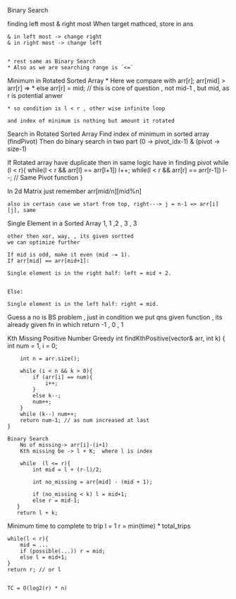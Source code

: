 
Binary Search


finding left most & right most
    When target mathced, store in ans 

    & in left most -> change right
    & in right most -> change left


    * rest same as Binary Search
    * Also as we are searching range is `<=`



Minimum in Rotated Sorted Array
    * Here we compare with arr[r];
        arr[mid] > arr[r] => 
    * else arr[r] = mid; // this is core of question , not mid-1 , but mid, as r is potential anwer

    * so condition is l < r , other wise infinite loop

    and index of minimum is nothing but amount it rotated

Search in Rotated Sorted Array
    Find index of minimum in sorted array (findPivot)
    Then do binary search in two part   (0 -> pivot_idx-1) & (pivot -> size-1)

If Rotated array have duplicate then in same logic have in finding pivot
    while (l < r){
        while(l < r && arr[l] == arr[l+1]) l++;
        while(l < r && arr[r] == arr[r-1]) l--;
        // Same Pivot function
    }



In 2d Matrix
    just remember arr[mid/n][mid%n]


    also in certain case we start from top, right---> j = n-1 => arr[i][j], same


Single Element in a Sorted Array
    1, 1 ,2 , 3 , 3

    other then xor, way, , its given sortted
    we can optimize further

    If mid is odd, make it even (mid -= 1).
    If arr[mid] == arr[mid+1]:

    Single element is in the right half: left = mid + 2.


    Else:

    Single element is in the left half: right = mid.



Guess a no is BS problem , just in condition we put qns given function , 
    its already given fn in which return -1 , 0 , 1




Kth Missing Positive Number 
    Greedy
    int findKthPositive(vector<int>& arr, int k) {
        int num = 1, i = 0;

        int n = arr.size();

        while (i < n && k > 0){
            if (arr[i] == num){
                i++;
            }
            else k--;
            num++;
        }
        while (k--) num++;
        return num-1; // as num increased at last
    }

    Binary Search
        No of missing-> arr[i]-(i+1)
        Kth missing be -> l + K;  where l is index

        while  (l <= r){
            int mid = l + (r-l)/2;

            int no_missing = arr[mid] - (mid + 1);

            if (no_missing < k) l = mid+1;
            else r = mid-1;
       }
       return l + k;


Minimum time to complete to trip
    l = 1
    r = min(time) * total_trips

    while(l < r){
        mid = ...
        if (possible(...)) r = mid;
        else l = mid+1;
    }
    return r; // or l


    TC = O(log2(r) * n)

    

